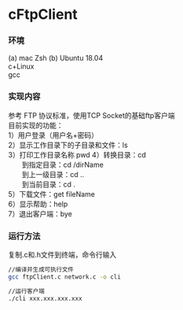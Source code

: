 # cFtpClient

### 环境
(a) mac Zsh  (b) Ubuntu 18.04  
c+Linux  
gcc  

### 实现内容
参考 FTP 协议标准，使用TCP Socket的基础ftp客户端  
目前实现的功能：  
1）用户登录（用户名+密码）  
2）显示工作目录下的子目录和文件：ls  
3）打印工作目录名称  pwd
4）转换目录：cd  
&emsp;&emsp;到指定目录：cd /dirName  
&emsp;&emsp;到上一级目录：cd ..  
&emsp;&emsp;到当前目录：cd .  
5）下载文件：get fileName  
6）显示帮助：help  
7）退出客户端：bye  


### 运行方法
复制.c和.h文件到终端，命令行输入
```bash
//编译并生成可执行文件
gcc ftpClient.c network.c -o cli

//运行客户端
./cli xxx.xxx.xxx.xxx
```
